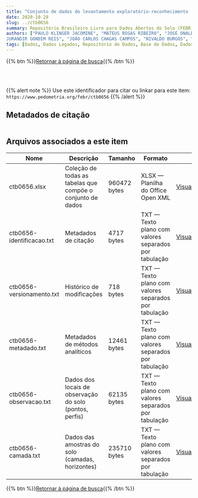 ```yaml
---
title: "Conjunto de dados do levantamento exploratório-reconhecimento 'LEVANTAMENTO EXPLORATÓRIO-RECONHECIMENTO DE SOLOS DO ESTADO DA PARAÍBA (VOLUME I) E INTERPRETAÇÃO PARA USO AGRÍCOLA DOS SOLOS DO ESTADO DA PARAÍBA (VOLUME II).'"
date: 2020-10-28
slug: ../ctb0656
summary: Repositório Brasileiro Livre para Dados Abertos do Solo (FEBR) | A febre dos dados de solo no Brasil
authors: ["PAULO KLINGER JACOMINE", "MATEUS ROSAS RIBEIRO", "JOSÉ ONALDO MONTENEGRO", "ALUÍSIO PEREIRA DA SILVA", "HERÁCLIO F. R. DE MELO FILHO", "CLOTÁRIO OLIVIER DA SILVEIRA", "ANTONIO CABRAL CAVALCANTI", "ERNANI LIBRA DE CARVALHO", "FERNANDO B. RODRIGUES E SILVA", "JERONIMO CUNHA ALMEIDA
JURANDIR GONDIM REIS", "JOÃO CARLOS CHAGAS CAMPOS", "NIVALDO BURGOS", "RHENO AMARO FORMIGA", "VALDIR DE ARAÚJO BELTRÃO", "LEANDRO VETTORI", "FRANKLIN DOS SANTOS ANTUNES", "MARIA DE LOURDES A. ANASTÁCIO", "RAPHAEL M. BLOISE", "HÉLIO PIERANTONI", "MARIA AMÉLIA DURIEZ;RUTH A. L. JOHAS", "ADALTON OLIVEIRA MARTINS", "THEREZINHA C. L. BEZERRA", "LOIVA LIZIA ANTONELLO", "LUIS RAINHO S. CARNEIRO", "MARIANA E. HEYNEMMAM", "RAIMUNDO M. SOBRAL FILHO", "JOSÉ LOPES DE PAULA", "GIZA NARA C. MOREIRA", "ZILDA A. BREMAEKER", "WHASHINGTON DE O. BARRETO", "HELIO A. VAZ DE MELLO", "IDA DE SOUZA S. VETTORI", "MARIA APARECIDA B. PEREIRA", "SINÉZIO F. CHAGAS", "ADAHIL MEDEIROS LEITE", "MANOEL DA SILVA CARDOSO", "ANTONIO CARLOS MOTTA", "ANTONIO MOREIRA DA COSTA", "CLÍMACO M. AUGUSTO", "JOSÉ MATEUS", "ZENAIDE FONSECA MELLO", "MARIA LÚCIA VASCONCELLOS", "NEY HAMILTON PROFÍRIO", "MARIA CARMELITA M. MENEZES", "JOSÉ CORSINO DE OLIVEIRA", "MÉRCIA BORBOREMA DE OLIVEIRA", "CHYOSO HIRANO", "JAN HENDRIK SOLKE BRUIN."]
tags: [Dados, Dados Legados, Repositório de Dados, Base de Dados, Dados Abertos]
---
```


<style>
div.alert > div {
    font-size: 0.8rem;
}
</style>

{{% btn %}}<a href="/febr/buscar/">Retornar à página de busca</a>{{% /btn %}}

<br>
<br>

{{% alert note %}}
Use este identificador para citar ou linkar para este item: `https://www.pedometria.org/febr/ctb0656`
{{% /alert %}}

## Metadados de citação

<table>
<!-- Fonte: https://gist.github.com/jfreels/6814721 -->
<script src="https://d3js.org/d3.v3.min.js" charset="utf-8"></script>
<script type='text/javascript' src='/febr/buscar/script.js'></script>
<script type='text/javascript'>
  d3.tsv('ctb0656-identificacao.txt',function (data) {
    var columns = ['campo', 'valor']
    tabulate(data, columns)
  })
</script>
</table>

## Arquivos associados a este item

<table style="width:100%">
  <thead>
    <tr>
      <th>Nome</th>
      <th>Descrição</th>
      <th>Tamanho</th>
      <th>Formato</th>
      <th></th>
    </tr>
  </thead>
  <tbody>
    <tr>
      <td>ctb0656.xlsx</td>
      <td>Coleção de todas as tabelas que compõe o conjunto de dados</td>
      <td>960472 bytes</td>
      <td>XLSX — Planilha do Office Open XML</td>
      <td><a href="https://cloud.utfpr.edu.br/index.php/s/Df6dhfzYJ1DDeso/download?path=%2Fctb0656&files=ctb0656.xlsx" class="btn btn-primary btn-block" role="button">Visualizar/Abrir</a></td>
    </tr>
    <tr>
      <td>ctb0656-identificacao.txt</td>
      <td>Metadados de citação</td>
      <td>4717 bytes</td>
      <td>TXT — Texto plano com valores separados por tabulação</td>
      <td><a href="https://cloud.utfpr.edu.br/index.php/s/Df6dhfzYJ1DDeso/download?path=%2Fctb0656&files=ctb0656-identificacao.txt" class="btn btn-primary btn-block" role="button">Visualizar/Abrir</a></td>
    </tr>
    <tr>
      <td>ctb0656-versionamento.txt</td>
      <td>Histórico de modificações</td>
      <td>718 bytes</td>
      <td>TXT — Texto plano com valores separados por tabulação</td>
      <td><a href="https://cloud.utfpr.edu.br/index.php/s/Df6dhfzYJ1DDeso/download?path=%2Fctb0656&files=ctb0656-versionamento.txt" class="btn btn-primary btn-block" role="button">Visualizar/Abrir</a></td>
    </tr>
    <tr>
      <td>ctb0656-metadado.txt</td>
      <td>Metadados de métodos analíticos</td>
      <td>12461 bytes</td>
      <td>TXT — Texto plano com valores separados por tabulação</td>
      <td><a href="https://cloud.utfpr.edu.br/index.php/s/Df6dhfzYJ1DDeso/download?path=%2Fctb0656&files=ctb0656-metadado.txt" class="btn btn-primary btn-block" role="button">Visualizar/Abrir</a></td>
    </tr>
    <tr>
      <td>ctb0656-observacao.txt</td>
      <td>Dados dos locais de observação do solo (pontos, perfis)</td>
      <td>62135 bytes</td>
      <td>TXT — Texto plano com valores separados por tabulação</td>
      <td><a href="https://cloud.utfpr.edu.br/index.php/s/Df6dhfzYJ1DDeso/download?path=%2Fctb0656&files=ctb0656-observacao.txt" class="btn btn-primary btn-block" role="button">Visualizar/Abrir</a></td>
    </tr>
    <tr>
      <td>ctb0656-camada.txt</td>
      <td>Dados das amostras do solo (camadas, horizontes)</td>
      <td>235710 bytes</td>
      <td>TXT — Texto plano com valores separados por tabulação</td>
      <td><a href="https://cloud.utfpr.edu.br/index.php/s/Df6dhfzYJ1DDeso/download?path=%2Fctb0656&files=ctb0656-camada.txt" class="btn btn-primary btn-block" role="button">Visualizar/Abrir</a></td>
    </tr>
  </tbody>
</table>

{{% btn %}}<a href="/febr/buscar/">Retornar à página de busca</a>{{% /btn %}}
